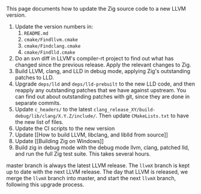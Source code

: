 This page documents how to update the Zig source code to a new LLVM version.

 1. Update the version numbers in:
    1. `README.md`
    2. `cmake/Findllvm.cmake`
    3. `cmake/Findclang.cmake`
    4. `cmake/Findlld.cmake`
 2. Do an svn diff in LLVM's compiler-rt project to find out what has changed since the previous release. Apply the relevant changes to Zig.
 3. Build LLVM, clang, and LLD in debug mode, applying Zig's outstanding patches to LLD.
 4. Upgrade `deps/lld` and `deps/lld-prebuilt` to the new LLD code, and then reapply any outstanding patches that we have against upstream. You can find out about outstanding patches with git, since they are done in separate commits.
 5. Update `c_headers/` to the latest `clang_release_XY/build-debug/lib/clang/X.Y.Z/include/`. Then update `CMakeLists.txt` to have the new list of files.
 6. Update the CI scripts to the new version
 7. Update [[How to build LLVM, libclang, and liblld from source]]
 8. Update [[Building Zig on Windows]]
 9. Build zig in debug mode with the debug mode llvm, clang, patched lld, and run the full Zig test suite. This takes several hours.

master branch is always the latest LLVM release. The `llvmX` branch is kept up to date with the next LLVM release. The day that LLVM is released, we merge the `llvmX` branch into master, and start the next `llvmX` branch, following this upgrade process. 